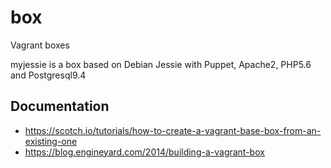 # box
Vagrant boxes

myjessie is a box based on Debian Jessie with Puppet, Apache2, PHP5.6 and Postgresql9.4

## Documentation
- https://scotch.io/tutorials/how-to-create-a-vagrant-base-box-from-an-existing-one
- https://blog.engineyard.com/2014/building-a-vagrant-box
